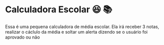 # Calculadora Escolar :laughing: :books:

Essa é uma pequena calculadora de média escolar. Ela irá receber 3 notas, realizar o cáclulo da média e soltar um alerta dizendo se o usuário foi aprovado ou não
